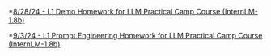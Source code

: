 *[8/28/24 - L1 Demo Homework for LLM Practical Camp Course (InternLM-1.8b)](../posts/8-28-24/8-28-24)

*[9/3/24 - L1 Prompt Engineering Homework for LLM Practical Camp Course (InternLM-1.8b)](../posts/9-3-24/9-3-24)